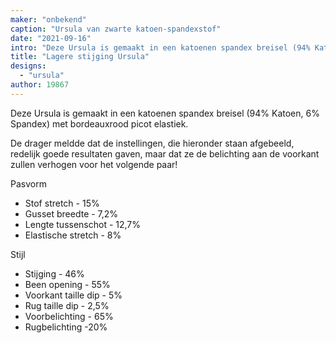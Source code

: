 ```yaml
---
maker: "onbekend"
caption: "Ursula van zwarte katoen-spandexstof"
date: "2021-09-16"
intro: "Deze Ursula is gemaakt in een katoenen spandex breisel (94% Katoen, 6% Spandex) met bordeauxrood picot elastiek."
title: "Lagere stijging Ursula"
designs:
  - "ursula"
author: 19867
---
```


Deze Ursula is gemaakt in een katoenen spandex breisel (94% Katoen, 6% Spandex) met bordeauxrood picot elastiek.

De drager meldde dat de instellingen, die hieronder staan afgebeeld, redelijk goede resultaten gaven, maar dat ze de belichting aan de voorkant zullen verhogen voor het volgende paar!

Pasvorm
- Stof stretch - 15%
- Gusset breedte - 7,2%
- Lengte tussenschot - 12,7%
- Elastische stretch - 8%

Stijl
- Stijging - 46%
- Been opening - 55%
- Voorkant taille dip - 5%
- Rug taille dip - 2,5%
- Voorbelichting - 65%
- Rugbelichting -20%
